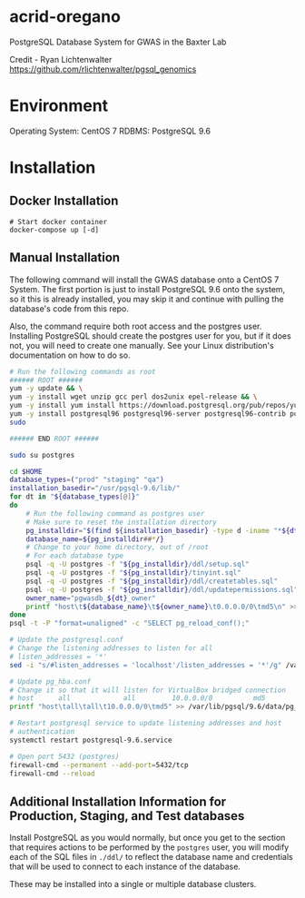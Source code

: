 # acrid-oregano
PostgreSQL Database System for GWAS in the Baxter Lab

Credit - Ryan Lichtenwalter https://github.com/rlichtenwalter/pgsql_genomics

# Environment
Operating System: CentOS 7
RDBMS: PostgreSQL 9.6

# Installation

## Docker Installation

    # Start docker container
    docker-compose up [-d]

## Manual Installation

The following command will install the GWAS database onto a CentOS 7 System.
The first portion is just to install PostgreSQL 9.6 onto the system, so it this 
is already installed, you may skip it and continue with pulling the database's
code from this repo.

Also, the command require both root access and the postgres user. Installing
PostgreSQL should create the postgres user for you, but if it does not, you will
need to create one manually. See your Linux distribution's documentation on how
to do so.

```bash
# Run the following commands as root
###### ROOT ######
yum -y update && \
yum -y install wget unzip gcc perl dos2unix epel-release && \
yum -y install yum install https://download.postgresql.org/pub/repos/yum/reporpms/EL-7-x86_64/pgdg-redhat-repo-latest.noarch.rpm && \
yum -y install postgresql96 postgresql96-server postgresql96-contrib postgresql96-libs postgresql96-devel && \
sudo

###### END ROOT ######

sudo su postgres

cd $HOME
database_types=("prod" "staging" "qa")
installation_basedir="/usr/pgsql-9.6/lib/"
for dt in "${database_types[@]}"
do
    # Run the following command as postgres user
    # Make sure to reset the installation directory
    pg_installdir="$(find ${installation_basedir} -type d -iname "*${dt}" -print)"
    database_name=${pg_installdir##*/}
    # Change to your home directory, out of /root
    # For each database type
    psql -q -U postgres -f "${pg_installdir}/ddl/setup.sql"
    psql -q -U postgres -f "${pg_installdir}/tinyint.sql"
    psql -q -U postgres -f "${pg_installdir}/ddl/createtables.sql"
    psql -q -U postgres -f "${pg_installdir}/ddl/updatepermissions.sql"
    owner_name="pgwasdb_${dt}_owner"
    printf "host\t${database_name}\t${owner_name}\t0.0.0.0/0\tmd5\n" >> "$(psql -t -P "format=unaligned" -c "SHOW hba_file;")"
done
psql -t -P "format=unaligned" -c "SELECT pg_reload_conf();"

# Update the postgresql.conf
# Change the listening addresses to listen for all
# listen_addresses = '*'
sed -i "s/#listen_addresses = 'localhost'/listen_addresses = '*'/g" /var/lib/pgsql/9.6/data/postgresql.conf

# Update pg_hba.conf
# Change it so that it will listen for VirtualBox bridged connection
# host      all             all         10.0.0.0/0          md5
printf "host\tall\tall\t10.0.0.0/0\tmd5" >> /var/lib/pgsql/9.6/data/pg_hba.conf

# Restart postgresql service to update listening addresses and host
# authentication
systemctl restart postgresql-9.6.service

# Open port 5432 (postgres)
firewall-cmd --permanent --add-port=5432/tcp
firewall-cmd --reload

```

## Additional Installation Information for Production, Staging, and Test databases
Install PostgreSQL as you would normally, but once you get to the section that 
requires actions to be performed by the `postgres` user, you will modify each
of the SQL files in `./ddl/` to reflect the database name and credentials that
will be used to connect to each instance of the database.

These may be installed into a single or multiple database clusters.